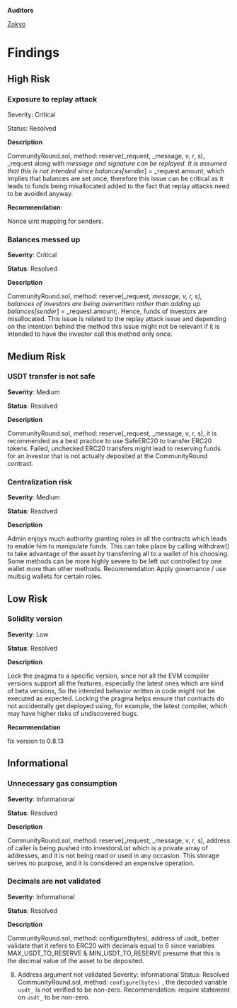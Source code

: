 **Auditors**

[Zokyo](https://x.com/zokyo_io)

# Findings

## High Risk

### Exposure to replay attack

Severity: Critical

Status: Resolved

**Description**

CommunityRound.sol, method: reserve(_request, _message, v, r, s), _request along with _message and signature can be replayed. It is assumed that this is not intended since balances[sender_] = _request.amount; which implies that balances are set once, therefore this issue can be critical as it leads to funds being misallocated added to the fact that replay attacks need to be avoided anyway.

**Recommendation**: 

Nonce uint mapping for senders.

### Balances messed up

**Severity**: Critical

**Status**: Resolved

**Description**

CommunityRound.sol, method: reserve(_request, _message, v, r, s), balances of investors are being overwritten rather than adding up balances[sender_] = _request.amount;. Hence, funds of investors are misallocated. This issue is related to the replay attack issue and depending on the intention behind the method this issue might not be relevant if it is intended to have the investor call this method only once.


## Medium Risk

### USDT transfer is not safe

**Severity**: Medium

**Status**: Resolved

**Description**

CommunityRound.sol, method: reserve(_request, _message, v, r, s), it is recommended as a best practice to use SafeERC20 to transfer ERC20 tokens. Failed, unchecked ERC20 transfers might lead to reserving funds for an investor that is not actually deposited at the CommunityRound contract.


### Centralization risk

**Severity**: Medium

**Status**: Resolved

**Description**

Admin enjoys much authority granting roles in all the contracts which leads to enable him to manipulate funds. This can take place by calling withdraw() to take advantage of the asset by transferring all to a wallet of his choosing. Some methods can be more highly severe to be left out controlled by one wallet more than other methods. Recommendation Apply governance / use multisig wallets for certain roles.

## Low Risk

### Solidity version

**Severity**: Low

**Status**: Resolved

**Description**

Lock the pragma to a specific version, since not all the EVM compiler versions support all the features, especially the latest ones which are kind of beta versions, So the intended behavior written in code might not be executed as expected. Locking the pragma helps ensure that contracts do not accidentally get deployed using, for example, the latest compiler, which may have higher risks of undiscovered bugs.

**Recommendation** 

fix version to 0.8.13

## Informational

### Unnecessary gas consumption

**Severity**: Informational

**Status**: Resolved

**Description**

CommunityRound.sol, method: reserve(_request, _message, v, r, s), address of caller is being pushed into investorsList which is a private array of addresses, and it is not being read or used in any occasion. This storage serves no purpose, and it is considered an expensive operation.


### Decimals are not validated

**Severity**: Informational

**Status**: Resolved

**Description**

CommunityRound.sol, method: configure(bytes), address of usdt_ better validate that it refers to ERC20 with decimals equal to 6 since variables MAX_USDT_TO_RESERVE & MIN_USDT_TO_RESERVE presume that this is the decimal value of the asset to be deposited.


8. Address argument not validated
Severity: Informational
Status: Resolved
CommunityRound.sol, method: `configure(bytes)` , the decoded variable `usdt_` is not verified to be non-zero.
Recommendation: require statement on `usdt_` to be non-zero.
 
